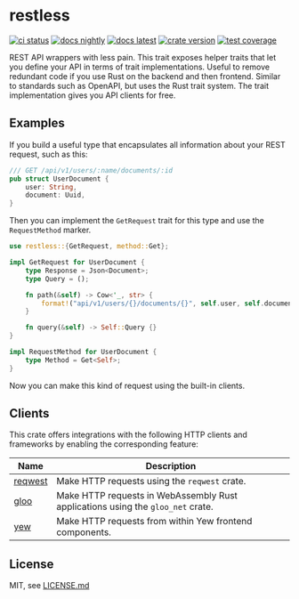 # restless

[![ci status](https://gitlab.com/xfbs/restless/badges/main/pipeline.svg)](https://gitlab.com/xfbs/restless/-/pipelines)
[![docs nightly](https://img.shields.io/badge/docs-nightly-blue)](https://xfbs.gitlab.io/restless/rustdoc/restless/)
[![docs latest](https://img.shields.io/badge/docs-latest-blue)](https://docs.rs/restless)
[![crate version](https://img.shields.io/crates/v/restless.svg)](https://crates.io/crates/restless)
[![test coverage](https://img.shields.io/badge/coverage-nightly-blue)](https://xfbs.gitlab.io/restless/coverage/)

REST API wrappers with less pain. This trait exposes helper traits that let you
define your API in terms of trait implementations. Useful to remove redundant
code if you use Rust on the backend and then frontend. Similar to standards such as
OpenAPI, but uses the Rust trait system. The trait implementation gives you API
clients for free.

## Examples

If you build a useful type that encapsulates all information about your REST request, such as this:

```rust
/// GET /api/v1/users/:name/documents/:id
pub struct UserDocument {
    user: String,
    document: Uuid,
}
```

Then you can implement the `GetRequest` trait for this type and use the `RequestMethod` marker.

```rust
use restless::{GetRequest, method::Get};

impl GetRequest for UserDocument {
    type Response = Json<Document>;
    type Query = ();

    fn path(&self) -> Cow<'_, str> {
        format!("api/v1/users/{}/documents/{}", self.user, self.document).into()
    }

    fn query(&self) -> Self::Query {}
}

impl RequestMethod for UserDocument {
    type Method = Get<Self>;
}
```

Now you can make this kind of request using the built-in clients.

## Clients

This crate offers integrations with the following HTTP clients and frameworks by enabling the corresponding feature:

| Name | Description |
| ---- | ----------- |
| [reqwest](https://docs.rs/reqwest/latest/reqwest/) | Make HTTP requests using the `reqwest` crate. |
| [gloo](https://docs.rs/gloo-net/latest/gloo_net/) | Make HTTP requests in WebAssembly Rust applications using the `gloo_net` crate. |
| [yew](https://docs.rs/yew/latest/yew/) | Make HTTP requests from within Yew frontend components. |

## License

MIT, see [LICENSE.md](LICENSE.md)
